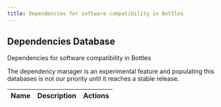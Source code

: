 ```yaml
---
title: Dependencies for software compatibility in Bottles
---
```


<section class="heading">
  <div class="container large">
    <h1>Dependencies Database</h1>
    <p>Dependencies for software compatibility in Bottles</p>
    <div class="warning">
      <p>The dependency manager is an experimental feature and populating this 
      databases is not our priority until it reaches a stable release.</p>
    </div>
  </div>
</section>

<section class="page">
  <div class="container large">
    <table>
        <thead>
            <tr>
                <th>Name</th>
                <th>Description</th>
                <th>Actions</th>
            </tr>
        </thead>
        <tbody>
        </tbody>
    </table>
  </div>
</section>

<script>
  console.log("JS support here? 👀")
</script>